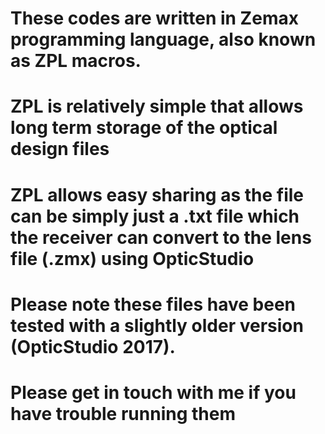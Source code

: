 # These codes are written in Zemax programming language, also known as ZPL macros.
# ZPL is relatively simple that allows long term storage of the optical design files
# ZPL allows easy sharing as the file can be simply just a .txt file which the receiver can convert to the lens file (.zmx) using OpticStudio
# Please note these files have been tested with a slightly older version (OpticStudio 2017). 
# Please get in touch with me if you have trouble running them
